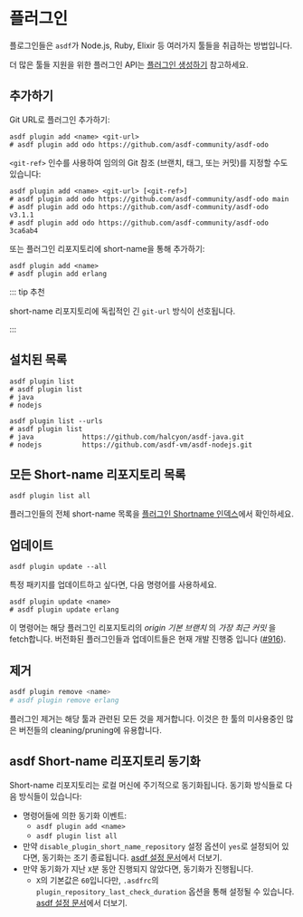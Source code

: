 # 플러그인

플로그인들은 `asdf`가 Node.js, Ruby, Elixir 등 여러가지 툴들을 취급하는 방법입니다.

더 많은 툴들 지원을 위한 플러그인 API는 [플러그인 생성하기](/ko-kr/plugins/create.md) 참고하세요.

## 추가하기

Git URL로 플러그인 추가하기:

```shell
asdf plugin add <name> <git-url>
# asdf plugin add odo https://github.com/asdf-community/asdf-odo
```

`<git-ref>` 인수를 사용하여 임의의 Git 참조 (브랜치, 태그, 또는 커밋)를 지정할 수도 있습니다:

```shell
asdf plugin add <name> <git-url> [<git-ref>]
# asdf plugin add odo https://github.com/asdf-community/asdf-odo main
# asdf plugin add odo https://github.com/asdf-community/asdf-odo v3.1.1
# asdf plugin add odo https://github.com/asdf-community/asdf-odo 3ca6ab4
```

또는 플러그인 리포지토리에 short-name을 통해 추가하기:

```shell
asdf plugin add <name>
# asdf plugin add erlang
```

::: tip 추천

short-name 리포지토리에 독립적인 긴 `git-url` 방식이 선호됩니다.

:::

## 설치된 목록

```shell
asdf plugin list
# asdf plugin list
# java
# nodejs
```

```shell
asdf plugin list --urls
# asdf plugin list
# java            https://github.com/halcyon/asdf-java.git
# nodejs          https://github.com/asdf-vm/asdf-nodejs.git
```

## 모든 Short-name 리포지토리 목록

```shell
asdf plugin list all
```

플러그인들의 전체 short-name 목록을 [플러그인 Shortname 인덱스](https://github.com/asdf-vm/asdf-plugins)에서 확인하세요.

## 업데이트

```shell
asdf plugin update --all
```

특정 패키지를 업데이트하고 싶다면, 다음 명령어를 사용하세요.

```shell
asdf plugin update <name>
# asdf plugin update erlang
```

이 명령어는 해당 플러그인 리포지토리의 _origin_ _기본 브랜치_ 의 _가장 최근 커밋_ 을 fetch합니다. 버전화된 플러그인들과 업데이트들은 현재 개발 진행중 입니다 ([#916](https://github.com/asdf-vm/asdf/pull/916)).

## 제거

```bash
asdf plugin remove <name>
# asdf plugin remove erlang
```

플러그인 제거는 해당 툴과 관련된 모든 것을 제거합니다. 이것은 한 툴의 미사용중인 많은 버전들의 cleaning/pruning에 유용합니다.

## asdf Short-name 리포지토리 동기화

Short-name 리포지토리는 로컬 머신에 주기적으로 동기화됩니다. 동기화 방식들로 다음 방식들이 있습니다:

- 명령어들에 의한 동기화 이벤트:
  - `asdf plugin add <name>`
  - `asdf plugin list all`
- 만약 `disable_plugin_short_name_repository` 설정 옵션이 `yes`로 설정되어 있다면, 동기화는 조기 종료됩니다. [asdf 설정 문서](/ko-kr/manage/configuration.md)에서 더보기.
- 만약 동기화가 지난 `X`분 동안 진행되지 않았다면, 동기화가 진행됩니다.
  - `X`의 기본값은 `60`입니다만, `.asdfrc`의 `plugin_repository_last_check_duration` 옵션을 통해 설정될 수 있습니다. [asdf 설정 문서](/ko-kr/manage/configuration.md)에서 더보기.
